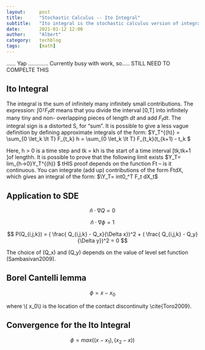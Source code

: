```yaml
---
layout:     post
title:      "Stochastic Calculus -- Ito Integral"
subtitle:   "Ito integral is the stochastic calculus version of integration of ordinary calculus"
date:       2021-01-12 12:00
author:     "Albert"
category:   techblog
tags:       [math]
---
```



<html>
<head>
  <meta charset="utf-8">
  <meta name="viewport" content="width=device-width">
  <title>MathJax example</title>
  <script src="https://polyfill.io/v3/polyfill.min.js?features=es6"></script>
  <script id="MathJax-script" async
          src="https://cdn.jsdelivr.net/npm/mathjax@3/es5/tex-mml-chtml.js">
  </script>
</head>
<body>
  
</body>
</html>


...... Yap ............. 
Currently busy with work, so..... STILL NEED TO COMPELTE THIS 
<h2 class="section-heading">Ito Integral</h2>

The integral is the sum of infinitely many infinitely small contributions.
The expression:
$\int0_^T  F_t dt$
means that you divide the interval [0,T] into infinitely many tiny and non- overlapping pieces of length $dt$ and add $F_tdt$. The integral sign is a distorted S, for “sum”. It is possible to give a less vague definition by defining approximate integrals of the form:
$Y_T^{(h)} = \sum_{0 \let_k \lt T} F_{t_k} h = \sum_{0 \let_k \lt T} F_{t_k}(t_{k+1) - t_k  $

Here, h > 0 is a time step and tk = kh is the start of a time interval \[tk,tk+1 \]of lengthh. It is possible to prove that the following limit exists
$Y_T= lim_{h->0}Y_T^{(h)}   $
tHIS proof depends on the function Ft – is it continuous.
You can integrate (add up) contributions of the form FtdX, which gives an integral of the form:
$\Y_T= int0_^T  F_t dX_t$

<h2 class="section-heading">Application to SDE</h2>

<html>
<body>
  

</body>
</html>

$$
    \hat{{n}} \cdot \nabla Q = 0
$$

$$
    \hat{{n}} \cdot \nabla \phi = 1
$$


$$
    P(Q_{i,j,k}) = ( \frac{ Q_{i,j,k} - Q_x}{\Delta x})^2 +  ( \frac{ Q_{i,j,k} - Q_y}{\Delta y})^2 = 0
$$

<html>
<body>
  
The choice of \(Q_x\) and \(Q_y\) depends on the value of level set function (Sambasivan2009). 
</body>
</html>

<h2 class="section-heading">Borel Cantelli lemma </h2>



$$
     \phi = x - x_0
$$

<html>
<body>
 where \( x_0\) is the location of the contact discontinuity \cite{Toro2009}.

</body>
</html>

<h2 class="section-heading">Convergence for the Ito Integral</h2>


$$
    \phi = max( (x - x_1), (x_2 - x))
$$

